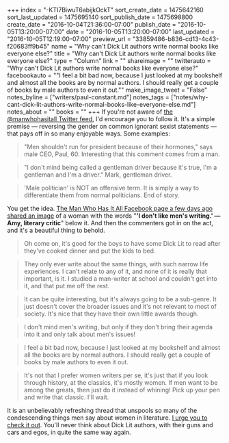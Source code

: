+++
index = "-KTI7BiwuT6abijkOckT"
sort_create_date = 1475642160
sort_last_updated = 1475695140
sort_publish_date = 1475698800
create_date = "2016-10-04T21:36:00-07:00"
publish_date = "2016-10-05T13:20:00-07:00"
date = "2016-10-05T13:20:00-07:00"
last_updated = "2016-10-05T12:19:00-07:00"
preview_url = "33859486-b836-cd13-4c43-f20683ff9b45"
name = "Why can't Dick Lit authors write normal books like everyone else?"
title = "Why can't Dick Lit authors write normal books like everyone else?"
type = "Column"
link = ""
shareimage = ""
twitterauto = "Why can't Dick Lit authors write normal books like everyone else?"
facebookauto = "\"I feel a bit bad now, because I just looked at my bookshelf and almost all the books are by normal authors. I should really get a couple of books by male authors to even it out.\""
make_image_tweet = "False"
notes_byline = ["writers/paul-constant.md"]
notes_tags = ["notes/why-cant-dick-lit-authors-write-normal-books-like-everyone-else.md"]
notes_about = ""
books = ""
+++
If you're not aware of [the @manwhohasitall Twitter feed](https://twitter.com/manwhohasitall), I'd encourage you to follow it. It's a simple premise — reversing the gender on common ignorant sexist statements — that pays off in so many enjoyable ways. Some examples:

<blockquote>"Men shouldn't run for president because of their hormones," says male CEO, Paul, 60. Interesting that this comment comes from a man.</blockquote>

<blockquote>"I don't mind being called a gentleman driver because it's true, I'm a gentleman and I'm a driver." Mark, gentleman driver.</blockquote>

<blockquote>'Male politician' is NOT an offensive term. It is simply a way to differentiate them from normal politicians. End of story.</blockquote>

You get the idea. [The Man Who Has It All Facebook page a few days ago shared an image](https://www.facebook.com/MANWHOHASITALL/photos/a.846983778753948.1073741829.845933925525600/1055459491239708/?type=3&theater) of a woman with the words "**'I don't like men's writing.' — Amy, literary critic**" below it. And then the commenters got in on the act, and it's a beautiful thing to behold.

<blockquote>Oh come on, it's good for the boys to have some Dick Lit to read after they've cooked dinner and put the kids to bed.</blockquote>

<blockquote>They only ever write about the same things, with such narrow life experiences. I can't relate to any of it, and none of it is really that important, is it. I studied a man-writer at school and couldn't get into it, and that put me off the rest.</blockquote>

<blockquote>It can be quite interesting, but it's always going to be a sub-genre. It just doesn't cover the broader issues and it's not relevant to most of society. It's nice that they have their own little awards though.</blockquote>

<blockquote>I don't mind men's writing, but only if they don't bring their agenda into it and only talk about men's issues!</blockquote>

<blockquote>I feel a bit bad now, because I just looked at my bookshelf and almost all the books are by normal authors. I should really get a couple of books by male authors to even it out.</blockquote>

<blockquote>It's not that I prefer women writers per se, it's just that if you look through history, at the classics, it's mostly women. If men want to be among the greats, then just do it instead of whining! Pick up your pen and write that classic. I'll wait.</blockquote>

It is an unbelievably refreshing thread that unspools so many of the condescending things men say about women in literature. [I urge you to check it out](https://www.facebook.com/MANWHOHASITALL/photos/a.846983778753948.1073741829.845933925525600/1055459491239708/?type=3&theater). You'll never think about Dick Lit authors, with their guns and cars and egos, in quite the same way again.
